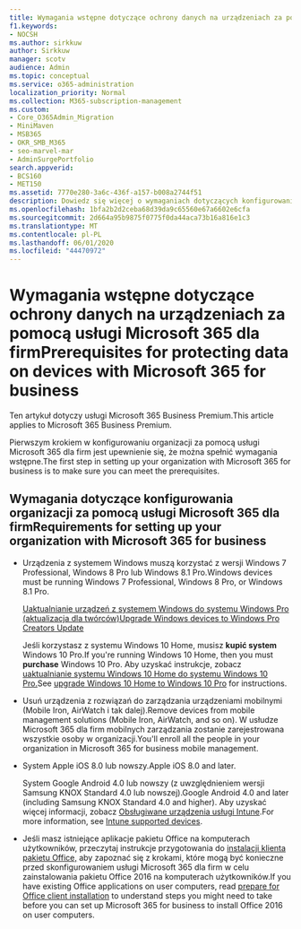 ```yaml
---
title: Wymagania wstępne dotyczące ochrony danych na urządzeniach za pomocą usługi Microsoft 365 dla firm
f1.keywords:
- NOCSH
ms.author: sirkkuw
author: Sirkkuw
manager: scotv
audience: Admin
ms.topic: conceptual
ms.service: o365-administration
localization_priority: Normal
ms.collection: M365-subscription-management
ms.custom:
- Core_O365Admin_Migration
- MiniMaven
- MSB365
- OKR_SMB_M365
- seo-marvel-mar
- AdminSurgePortfolio
search.appverid:
- BCS160
- MET150
ms.assetid: 7770e280-3a6c-436f-a157-b008a2744f51
description: Dowiedz się więcej o wymaganiach dotyczących konfigurowania organizacji za pomocą usługi Microsoft 365 dla firm i ochrony danych służbowych na urządzeniach użytkowników.
ms.openlocfilehash: 1bfa2b2d2ceba68d39da9c65560e67a6602e6cfa
ms.sourcegitcommit: 2d664a95b9875f0775f0da44aca73b16a816e1c3
ms.translationtype: MT
ms.contentlocale: pl-PL
ms.lasthandoff: 06/01/2020
ms.locfileid: "44470972"
---
```

# <a name="prerequisites-for-protecting-data-on-devices-with-microsoft-365-for-business"></a><span data-ttu-id="6a75a-103">Wymagania wstępne dotyczące ochrony danych na urządzeniach za pomocą usługi Microsoft 365 dla firm</span><span class="sxs-lookup"><span data-stu-id="6a75a-103">Prerequisites for protecting data on devices with Microsoft 365 for business</span></span>

<span data-ttu-id="6a75a-104">Ten artykuł dotyczy usługi Microsoft 365 Business Premium.</span><span class="sxs-lookup"><span data-stu-id="6a75a-104">This article applies to Microsoft 365 Business Premium.</span></span>

<span data-ttu-id="6a75a-105">Pierwszym krokiem w konfigurowaniu organizacji za pomocą usługi Microsoft 365 dla firm jest upewnienie się, że można spełnić wymagania wstępne.</span><span class="sxs-lookup"><span data-stu-id="6a75a-105">The first step in setting up your organization with Microsoft 365 for business is to make sure you can meet the prerequisites.</span></span>
  
## <a name="requirements-for-setting-up-your-organization-with-microsoft-365-for-business"></a><span data-ttu-id="6a75a-106">Wymagania dotyczące konfigurowania organizacji za pomocą usługi Microsoft 365 dla firm</span><span class="sxs-lookup"><span data-stu-id="6a75a-106">Requirements for setting up your organization with Microsoft 365 for business</span></span>

- <span data-ttu-id="6a75a-107">Urządzenia z systemem Windows muszą korzystać z wersji Windows 7 Professional, Windows 8 Pro lub Windows 8.1 Pro.</span><span class="sxs-lookup"><span data-stu-id="6a75a-107">Windows devices must be running Windows 7 Professional, Windows 8 Pro, or Windows 8.1 Pro.</span></span>
    
    [<span data-ttu-id="6a75a-108">Uaktualnianie urządzeń z systemem Windows do systemu Windows Pro (aktualizacja dla twórców)</span><span class="sxs-lookup"><span data-stu-id="6a75a-108">Upgrade Windows devices to Windows Pro Creators Update</span></span>](upgrade-to-windows-pro-creators-update.md)
    
    <span data-ttu-id="6a75a-109">Jeśli korzystasz z systemu Windows 10 Home, musisz **kupić system** Windows 10 Pro.</span><span class="sxs-lookup"><span data-stu-id="6a75a-109">If you're running Windows 10 Home, then you must **purchase** Windows  10 Pro.</span></span> <span data-ttu-id="6a75a-110">Aby uzyskać instrukcje, zobacz [uaktualnianie systemu Windows 10 Home do systemu Windows 10 Pro.](https://support.office.com/article/0aee10c1-4d34-43ee-a325-579c6c2df90e?ui=en-US&rs=en-US&ad=US)</span><span class="sxs-lookup"><span data-stu-id="6a75a-110">See [upgrade Windows 10 Home to Windows 10 Pro](https://support.office.com/article/0aee10c1-4d34-43ee-a325-579c6c2df90e?ui=en-US&rs=en-US&ad=US) for instructions.</span></span> 
    
- <span data-ttu-id="6a75a-111">Usuń urządzenia z rozwiązań do zarządzania urządzeniami mobilnymi (Mobile Iron, AirWatch i tak dalej).</span><span class="sxs-lookup"><span data-stu-id="6a75a-111">Remove devices from mobile management solutions (Mobile Iron, AirWatch, and so on).</span></span> <span data-ttu-id="6a75a-112">W usłudze Microsoft 365 dla firm mobilnych zarządzania zostanie zarejestrowana wszystkie osoby w organizacji.</span><span class="sxs-lookup"><span data-stu-id="6a75a-112">You'll enroll all the people in your organization in Microsoft 365 for business mobile management.</span></span>
    
- <span data-ttu-id="6a75a-113">System Apple iOS 8.0 lub nowszy.</span><span class="sxs-lookup"><span data-stu-id="6a75a-113">Apple iOS 8.0 and later.</span></span>
    
    <span data-ttu-id="6a75a-114">System Google Android 4.0 lub nowszy (z uwzględnieniem wersji Samsung KNOX Standard 4.0 lub nowszej).</span><span class="sxs-lookup"><span data-stu-id="6a75a-114">Google Android 4.0 and later (including Samsung KNOX Standard 4.0 and higher).</span></span> <span data-ttu-id="6a75a-115">Aby uzyskać więcej informacji, zobacz [Obsługiwane urządzenia usługi Intune](https://go.microsoft.com/fwlink/p/?linkid=852307).</span><span class="sxs-lookup"><span data-stu-id="6a75a-115">For more information, see [Intune supported devices](https://go.microsoft.com/fwlink/p/?linkid=852307).</span></span>
    
- <span data-ttu-id="6a75a-116">Jeśli masz istniejące aplikacje pakietu Office na komputerach użytkowników, przeczytaj instrukcje przygotowania do [instalacji klienta pakietu Office,](prepare-for-office-client-deployment.md) aby zapoznać się z krokami, które mogą być konieczne przed skonfigurowaniem usługi Microsoft 365 dla firm w celu zainstalowania pakietu Office 2016 na komputerach użytkowników.</span><span class="sxs-lookup"><span data-stu-id="6a75a-116">If you have existing Office applications on user computers, read [prepare for Office client installation](prepare-for-office-client-deployment.md) to understand steps you might need to take before you can set up Microsoft 365 for business to install Office 2016 on user computers.</span></span> 
